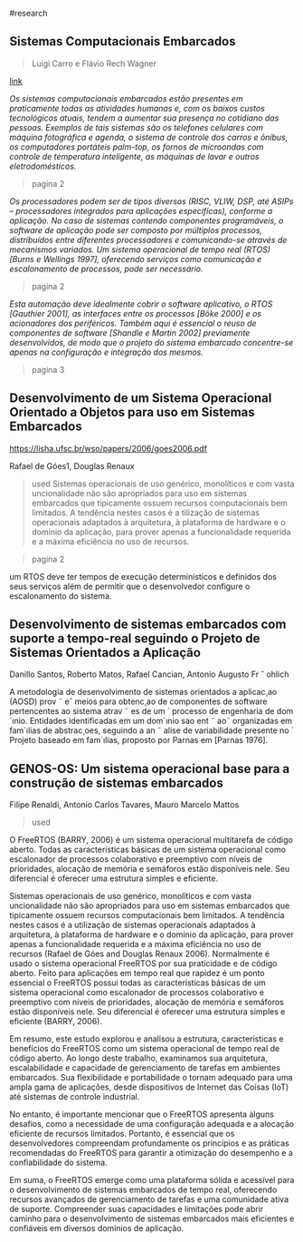 #research 
## Sistemas Computacionais Embarcados

> Luigi Carro e Flávio Rech Wagner

[link](http://www.maxpezzin.com.br/aulas/6_EAC_Sistemas_Embarcados/8_SE_Visao_Sistemica.pdf)

_Os sistemas computacionais embarcados estão presentes em praticamente todas as atividades_
_humanas e, com os baixos custos tecnológicos atuais, tendem a aumentar sua presença no_
_cotidiano das pessoas. Exemplos de tais sistemas são os telefones celulares com máquina_
_fotográfica e agenda, o sistema de controle dos carros e ônibus, os computadores portáteis_
_palm-top, os fornos de microondas com controle de temperatura inteligente, as máquinas de_
_lavar e outros eletrodomésticos._

> pagina 2

_Os processadores podem ser de tipos diversos (RISC, VLIW, DSP, até ASIPs –_
_processadores integrados para aplicações específicas), conforme a aplicação. No caso de_
_sistemas contendo componentes programáveis, o software de aplicação pode ser composto por_
_múltiplos processos, distribuídos entre diferentes processadores e comunicando-se através de_
_mecanismos variados. Um sistema operacional de tempo real (RTOS) [Burns e Wellings 1997],_
_oferecendo serviços como comunicação e escalonamento de processos, pode ser necessário._

> pagina 2

_Esta automação deve idealmente cobrir o software aplicativo, o RTOS_
_[Gauthier 2001], as interfaces entre os processos [Böke 2000] e os acionadores dos periféricos._
_Também aqui é essencial o reuso de componentes de software [Shandle e Martin 2002]_
_previamente desenvolvidos, de modo que o projeto do sistema embarcado concentre-se apenas_
_na configuração e integração dos mesmos._

> pagina 3

## Desenvolvimento de um Sistema Operacional Orientado a Objetos para uso em Sistemas Embarcados

https://lisha.ufsc.br/wso/papers/2006/goes2006.pdf

Rafael de Góes1, Douglas Renaux

> used
> Sistemas operacionais de uso genérico, monolíticos e com vasta uncionalidade não são
> apropriados para uso em sistemas embarcados que tipicamente ossuem recursos
> computacionais bem limitados. A tendência nestes casos é a tilização de sistemas
> operacionais adaptados à arquitetura, à plataforma de hardware e o domínio da
> aplicação, para prover apenas a funcionalidade requerida e a máxima eficiência no uso de recursos.

> pagina 2

um RTOS deve ter tempos
de execução determinísticos e definidos dos seus serviços além de permitir que o
desenvolvedor configure o escalonamento do sistema.

## Desenvolvimento de sistemas embarcados com suporte a tempo-real seguindo o Projeto de Sistemas Orientados a Aplicação

Danillo Santos, Roberto Matos, Rafael Cancian, Antonio Augusto Fr ˆ ohlich

A metodologia de desenvolvimento de sistemas orientados a aplicac¸ao (AOSD) prov ˜ eˆ
meios para obtenc¸ao de componentes de software pertencentes ao sistema atrav ˜ es de um ´
processo de engenharia de dom´ınio. Entidades identificadas em um dom´ınio sao ent ˜ ao˜
organizadas em fam´ılias de abstrac¸oes, seguindo a an ˜ alise de variabilidade presente no ´
Projeto baseado em fam´ılias, proposto por Parnas em [Parnas 1976].

## GENOS-OS: Um sistema operacional base para a construção de sistemas embarcados

Filipe Renaldi, Antonio Carlos Tavares, Mauro Marcelo Mattos

> used

O FreeRTOS (BARRY, 2006) é um sistema operacional multitarefa de código
aberto. Todas as características básicas de um sistema operacional como escalonador de
processos colaborativo e preemptivo com níveis de prioridades, alocação de memória e
semáforos estão disponíveis nele. Seu diferencial é oferecer uma estrutura simples e
eficiente.

Sistemas operacionais de uso genérico, monolíticos e com vasta uncionalidade não são apropriados para uso em sistemas embarcados que tipicamente ossuem recursos computacionais bem limitados. A tendência nestes casos é a utilização de sistemas operacionais adaptados à arquitetura, à plataforma de hardware e o domínio da aplicação, para prover apenas a funcionalidade requerida e a máxima eficiência no uso de recursos (Rafael de Góes and Douglas Renaux 2006). Normalmente é usado o sistema operacional FreeRTOS por sua praticidade e de código aberto. Feito
para aplicações em tempo real que rapidez é um ponto essencial o FreeRTOS possui todas as características básicas de um sistema operacional como escalonador de processos colaborativo e preemptivo com níveis de prioridades, alocação de memória e semáforos estão disponíveis nele. Seu diferencial é oferecer uma estrutura simples e eficiente (BARRY, 2006).

Em resumo, este estudo explorou e analisou a estrutura, características e benefícios do FreeRTOS como um sistema operacional de tempo real de código aberto. Ao longo deste trabalho, examinamos sua arquitetura, escalabilidade e capacidade de gerenciamento de tarefas em ambientes embarcados. Sua flexibilidade e portabilidade o tornam adequado para uma ampla gama de aplicações, desde dispositivos de Internet das Coisas (IoT) até sistemas de controle industrial.

No entanto, é importante mencionar que o FreeRTOS apresenta alguns desafios, como a necessidade de uma configuração adequada e a alocação eficiente de recursos limitados. Portanto, é essencial que os desenvolvedores compreendam profundamente os princípios e as práticas recomendadas do FreeRTOS para garantir a otimização do desempenho e a confiabilidade do sistema.

Em suma, o FreeRTOS emerge como uma plataforma sólida e acessível para o desenvolvimento de sistemas embarcados de tempo real, oferecendo recursos avançados de gerenciamento de tarefas e uma comunidade ativa de suporte. Compreender suas capacidades e limitações pode abrir caminho para o desenvolvimento de sistemas embarcados mais eficientes e confiáveis em diversos domínios de aplicação.

